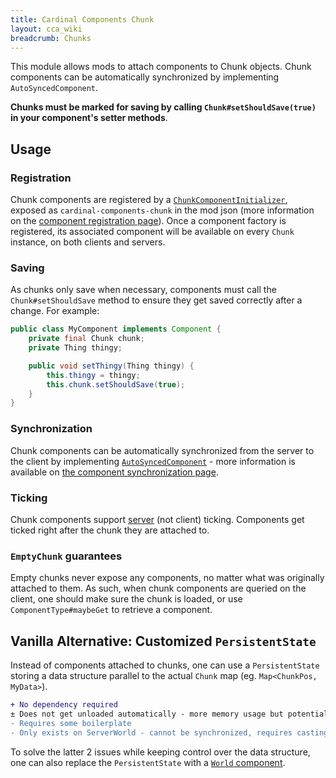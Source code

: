 ```yaml
---
title: Cardinal Components Chunk
layout: cca_wiki
breadcrumb: Chunks
---
```


This module allows mods to attach components to Chunk objects. Chunk components can be automatically synchronized by implementing `AutoSyncedComponent`.

**Chunks must be marked for saving by calling `Chunk#setShouldSave(true)` in your component's setter methods**.

## Usage
### Registration
Chunk components are registered by a [`ChunkComponentInitializer`](https://github.com/OnyxStudios/Cardinal-Components-API/blob/master/cardinal-components-chunk/src/main/java/dev/onyxstudios/cca/api/v3/chunk/ChunkComponentInitializer.java), exposed as `cardinal-components-chunk` in the mod json (more information on the [component registration page](../registration#2-attaching-your-component)). Once a component factory is registered, its associated component will be available on every `Chunk` instance, on both clients and servers.

### Saving
As chunks only save when necessary, components must call the `Chunk#setShouldSave` method to ensure they get saved correctly after a change.
For example:

```java
public class MyComponent implements Component {
    private final Chunk chunk;
    private Thing thingy;

    public void setThingy(Thing thingy) {
        this.thingy = thingy;
        this.chunk.setShouldSave(true);
    }
}
```

### Synchronization
Chunk components can be automatically synchronized from the server to the client by implementing [`AutoSyncedComponent`](https://github.com/OnyxStudios/Cardinal-Components-API/blob/master/cardinal-components-base/src/main/java/dev/onyxstudios/cca/api/v3/component/sync/AutoSyncedComponent.java) - more information is available on [the component synchronization page](../synchronization).

### Ticking
Chunk components support [server](https://github.com/OnyxStudios/Cardinal-Components-API/blob/master/cardinal-components-base/src/main/java/dev/onyxstudios/cca/api/v3/component/tick/ServerTickingComponent.java) (not client) ticking. Components get ticked right after the chunk they are attached to.

### `EmptyChunk` guarantees
Empty chunks never expose any components, no matter what was originally attached to them. As such, when chunk components are queried on the client, one should make sure the chunk is loaded, or use `ComponentType#maybeGet` to retrieve a component.

## Vanilla Alternative: Customized `PersistentState`
Instead of components attached to chunks, one can use a `PersistentState` storing a data structure parallel to the actual `Chunk` map (eg. `Map<ChunkPos, MyData>`).

```diff
+ No dependency required
± Does not get unloaded automatically - more memory usage but potentially easier access
- Requires some boilerplate
- Only exists on ServerWorld - cannot be synchronized, requires casting to use, not available from other chunk views
```
To solve the latter 2 issues while keeping control over the data structure, one can also replace the `PersistentState` with a [`World` component](https://github.com/OnyxStudios/Cardinal-Components-API/wiki/Cardinal-Components-World).